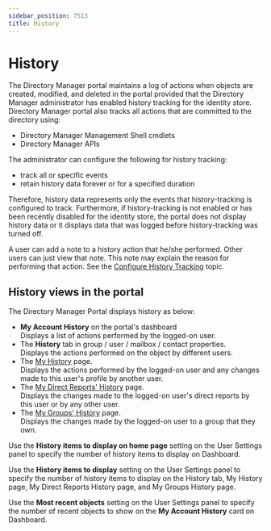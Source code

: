```yaml
---
sidebar_position: 7513
title: History
---
```


# History

The Directory Manager portal maintains a log of actions when objects are created, modified, and deleted in the portal provided that the Directory Manager administrator has enabled history tracking for the identity store. Directory Manager portal also tracks all actions that are committed to the directory using:

* Directory Manager Management Shell cmdlets
* Directory Manager APIs

The administrator can configure the following for history tracking:

* track all or specific events
* retain history data forever or for a specified duration

Therefore, history data represents only the events that history-tracking is configured to track. Furthermore, if history-tracking is not enabled or has been recently disabled for the identity store, the portal does not display history data or it displays
data that was logged before history-tracking was turned off.

A user can add a note to a history action that he/she performed. Other users can just view that note. This note may explain the reason for performing that action. See the [Configure History Tracking](../../AdminCenter/IdentityStore/Configure/DirectoryService/HistoryTracking "Configure History Tracking") topic.

## History views in the portal

The Directory Manager Portal displays history as below:

* **My Account History** on the portal's dashboard  
  Displays a list of actions performed by the logged-on user.
* The **History** tab in group / user / mailbox / contact properties.  
  Displays the actions performed on the object by different users.
* The [My History](MyHistory "My History") page.  
  Displays the actions performed by the logged-on user and any changes made to this user's profile by another user.
* The [My Direct Reports' History](MyDirectReport "My Direct Reports' History") page.  
  Displays the changes made to the logged-on user's direct reports by this user or by any other user.
* The [My Groups' History](MyDirectoryGroup "My Groups' History") page.  
  Displays the changes made by the logged-on user to a group that they own.

Use the **History items to display on home page** setting on the User Settings panel to specify the number of history items to display on Dashboard.

Use the **History items to display** setting on the User Settings panel to specify the number of history items to display on the History tab, My History page, My Direct Reports History
page, and My Groups History page.

Use the **Most recent objects** setting on the User Settings panel to specify the number of recent objects to show on the **My Account History** card on Dashboard.